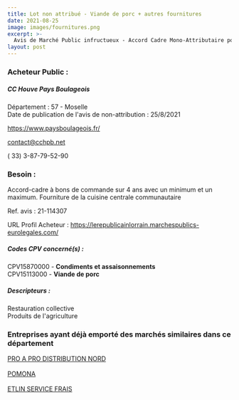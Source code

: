 ```yaml
---
title: Lot non attribué - Viande de porc + autres fournitures
date: 2021-08-25
image: images/fournitures.png
excerpt: >-
  Avis de Marché Public infructueux - Accord Cadre Mono-Attributaire pour la fourniture denrées alimentaires en circuits courts avec objectifs de développement durable et/ou entrant dans la Ioi Egalim
layout: post
---
```


### Acheteur Public :
##### CC Houve Pays Boulageois
Département : 57 - Moselle<br/>
Date de publication de l'avis de non-attribution : 25/8/2021


https://www.paysboulageois.fr/

contact@cchpb.net

( 33) 3-87-79-52-90
### Besoin :

Accord-cadre à bons de commande sur 4 ans avec un minimum et un maximum. Fourniture de la cuisine centrale communautaire

Ref. avis : 21-114307

URL Profil Acheteur : https://lerepublicainlorrain.marchespublics-eurolegales.com/

##### Codes CPV concerné(s) :
CPV15870000 - **Condiments et assaisonnements** <br/>
CPV15113000 - **Viande de porc** <br/>

##### Descripteurs :
Restauration collective <br/>
Produits de l'agriculture <br/>

### Entreprises ayant déjà emporté des marchés similaires dans ce département
<a href="/entreprise-549/siren-341434108">PRO A PRO DISTRIBUTION NORD</a><br/><br/>
<a href="/entreprise-572/siren-552044992">POMONA</a><br/><br/>
<a href="/entreprise-575/siren-786880161">ETLIN SERVICE FRAIS</a><br/><br/>

